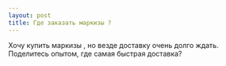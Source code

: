 ```yaml
---
layout: post 
title: Где заказать маркизы ? 
--- 
```

Хочу купить маркизы , но везде доставку очень долго ждать. Поделитесь опытом, где самая быстрая доставка?